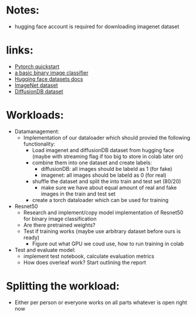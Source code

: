# Notes:
- hugging face account is required for downloading imagenet dataset


# links: 
- [Pytorch quickstart](https://pytorch.org/tutorials/beginner/basics/quickstart_tutorial.html)
- [a basic binary image classifier](https://github.com/github/codespaces-jupyter/blob/main/notebooks/image-classifier.ipynb)
- [Hugging face datasets docs](https://huggingface.co/docs/datasets/load_hub)
- [ImageNet dataset](https://huggingface.co/datasets/imagenet-1k)
- [DiffusionDB dataset](https://huggingface.co/datasets/poloclub/diffusiondb)


# Workloads:

- Datamanagement:
  - Implementation of our dataloader which should provied the following functionality:
    - Load imagenet and diffusionDB dataset from hugging face (maybe with streaming flag if too big to store in colab later on)
    - combine them into one dataset and create labels: 
        - diffusionDB: all images should be labeld as 1 (for fake)
        - imagenet: all images should be labeld as 0 (for real)
    - shuffle the dataset and split the into train and test set (80/20)
        - make sure we have about equal amount of real and fake images in the train and test set
    - create a torch dataloader which can be used for training 
- Resnet50
  - Research and implement/copy model implementation of Resnet50 for binary image classification
  - Are there pretrained weights?
  - Test if training works (maybe use arbitrary dataset before ours is ready)
    - Figure out what GPU we coud use, how to run training in colab
- Test and evaluate model:
  - implement test notebook, calculate evaluation metrics
  - How does overleaf work? Start outlining the report

# Splitting the workload:
- Either per person or everyone works on all parts whatever is open right now